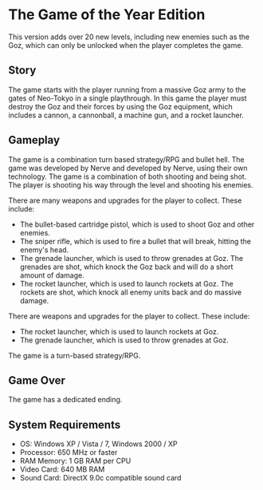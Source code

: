 # The Game of the Year Edition

This version adds over 20 new levels, including new enemies such as the Goz, which can only be unlocked when the player completes the game.

## Story

The game starts with the player running from a massive Goz army to the gates of Neo-Tokyo in a single playthrough. In this game the player must destroy the Goz and their forces by using the Goz equipment, which includes a cannon, a cannonball, a machine gun, and a rocket launcher.

## Gameplay

The game is a combination turn based strategy/RPG and bullet hell. The game was developed by Nerve and developed by Nerve, using their own technology. The game is a combination of both shooting and being shot. The player is shooting his way through the level and shooting his enemies.

There are many weapons and upgrades for the player to collect. These include:

*   The bullet-based cartridge pistol, which is used to shoot Goz and other enemies.
*   The sniper rifle, which is used to fire a bullet that will break, hitting the enemy's head.
*   The grenade launcher, which is used to throw grenades at Goz. The grenades are shot, which knock the Goz back and will do a short amount of damage.
*   The rocket launcher, which is used to launch rockets at Goz. The rockets are shot, which knock all enemy units back and do massive damage.

There are weapons and upgrades for the player to collect. These include:

*   The rocket launcher, which is used to launch rockets at Goz.
*   The grenade launcher, which is used to throw grenades at Goz.

The game is a turn-based strategy/RPG.

## Game Over

The game has a dedicated ending.

## System Requirements

*   OS: Windows XP / Vista / 7, Windows 2000 / XP
*   Processor: 650 MHz or faster
*   RAM Memory: 1 GB RAM per CPU
*   Video Card: 640 MB RAM
*   Sound Card: DirectX 9.0c compatible sound card